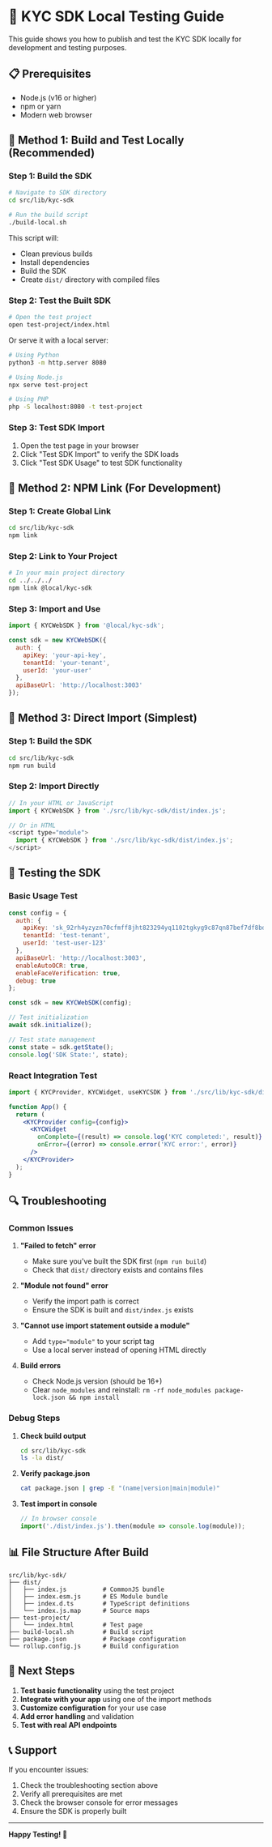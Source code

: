# 🚀 KYC SDK Local Testing Guide

This guide shows you how to publish and test the KYC SDK locally for development and testing purposes.

## 📋 Prerequisites

- Node.js (v16 or higher)
- npm or yarn
- Modern web browser

## 🔨 Method 1: Build and Test Locally (Recommended)

### Step 1: Build the SDK
```bash
# Navigate to SDK directory
cd src/lib/kyc-sdk

# Run the build script
./build-local.sh
```

This script will:
- Clean previous builds
- Install dependencies
- Build the SDK
- Create `dist/` directory with compiled files

### Step 2: Test the Built SDK
```bash
# Open the test project
open test-project/index.html
```

Or serve it with a local server:
```bash
# Using Python
python3 -m http.server 8080

# Using Node.js
npx serve test-project

# Using PHP
php -S localhost:8080 -t test-project
```

### Step 3: Test SDK Import
1. Open the test page in your browser
2. Click "Test SDK Import" to verify the SDK loads
3. Click "Test SDK Usage" to test SDK functionality

## 🔗 Method 2: NPM Link (For Development)

### Step 1: Create Global Link
```bash
cd src/lib/kyc-sdk
npm link
```

### Step 2: Link to Your Project
```bash
# In your main project directory
cd ../../../
npm link @local/kyc-sdk
```

### Step 3: Import and Use
```javascript
import { KYCWebSDK } from '@local/kyc-sdk';

const sdk = new KYCWebSDK({
  auth: {
    apiKey: 'your-api-key',
    tenantId: 'your-tenant',
    userId: 'your-user'
  },
  apiBaseUrl: 'http://localhost:3003'
});
```

## 📁 Method 3: Direct Import (Simplest)

### Step 1: Build the SDK
```bash
cd src/lib/kyc-sdk
npm run build
```

### Step 2: Import Directly
```javascript
// In your HTML or JavaScript
import { KYCWebSDK } from './src/lib/kyc-sdk/dist/index.js';

// Or in HTML
<script type="module">
  import { KYCWebSDK } from './src/lib/kyc-sdk/dist/index.js';
</script>
```

## 🧪 Testing the SDK

### Basic Usage Test
```javascript
const config = {
  auth: {
    apiKey: 'sk_92rh4yzyzn70cfmff8jht823294yq1102tgkyg9c87qn87bef7df8bda74113b3a8a13200c849dbteam0574ck4u7h58bc4431',
    tenantId: 'test-tenant',
    userId: 'test-user-123'
  },
  apiBaseUrl: 'http://localhost:3003',
  enableAutoOCR: true,
  enableFaceVerification: true,
  debug: true
};

const sdk = new KYCWebSDK(config);

// Test initialization
await sdk.initialize();

// Test state management
const state = sdk.getState();
console.log('SDK State:', state);
```

### React Integration Test
```jsx
import { KYCProvider, KYCWidget, useKYCSDK } from './src/lib/kyc-sdk/dist/index.js';

function App() {
  return (
    <KYCProvider config={config}>
      <KYCWidget 
        onComplete={(result) => console.log('KYC completed:', result)}
        onError={(error) => console.error('KYC error:', error)}
      />
    </KYCProvider>
  );
}
```

## 🔍 Troubleshooting

### Common Issues

1. **"Failed to fetch" error**
   - Make sure you've built the SDK first (`npm run build`)
   - Check that `dist/` directory exists and contains files

2. **"Module not found" error**
   - Verify the import path is correct
   - Ensure the SDK is built and `dist/index.js` exists

3. **"Cannot use import statement outside a module"**
   - Add `type="module"` to your script tag
   - Use a local server instead of opening HTML directly

4. **Build errors**
   - Check Node.js version (should be 16+)
   - Clear `node_modules` and reinstall: `rm -rf node_modules package-lock.json && npm install`

### Debug Steps

1. **Check build output**
   ```bash
   cd src/lib/kyc-sdk
   ls -la dist/
   ```

2. **Verify package.json**
   ```bash
   cat package.json | grep -E "(name|version|main|module)"
   ```

3. **Test import in console**
   ```javascript
   // In browser console
   import('./dist/index.js').then(module => console.log(module));
   ```

## 📊 File Structure After Build

```
src/lib/kyc-sdk/
├── dist/
│   ├── index.js          # CommonJS bundle
│   ├── index.esm.js      # ES Module bundle
│   ├── index.d.ts        # TypeScript definitions
│   └── index.js.map      # Source maps
├── test-project/
│   └── index.html        # Test page
├── build-local.sh        # Build script
├── package.json          # Package configuration
└── rollup.config.js      # Build configuration
```

## 🎯 Next Steps

1. **Test basic functionality** using the test project
2. **Integrate with your app** using one of the import methods
3. **Customize configuration** for your use case
4. **Add error handling** and validation
5. **Test with real API endpoints**

## 📞 Support

If you encounter issues:
1. Check the troubleshooting section above
2. Verify all prerequisites are met
3. Check the browser console for error messages
4. Ensure the SDK is properly built

---

**Happy Testing! 🚀**
